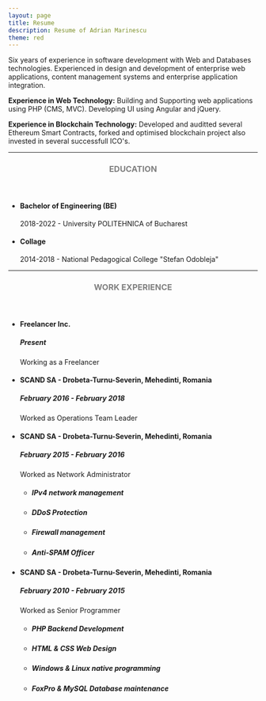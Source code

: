 ```yaml
---
layout: page
title: Resume
description: Resume of Adrian Marinescu
theme: red
---
```

Six years of experience in software development with Web and Databases technologies. Experienced in design and development of enterprise web applications, content management systems and enterprise application integration.

**Experience in Web Technology:**
Building and Supporting web applications using PHP (CMS, MVC). Developing UI using Angular and jQuery.

**Experience in Blockchain Technology:**
Developed and auditted several Ethereum Smart Contracts, forked and optimised blockchain project also invested in several successfull ICO's.

<hr/>
<section class="row">
	<header class="col-md-3">
		<h3 style="text-transform:uppercase;color:gray">Education</h3>
	</header>
	<div class="col-md-9">
		<ul>
			<li>
				<h4>Bachelor of Engineering (BE)</h4>
				<p>2018-2022 - University POLITEHNICA of Bucharest</p>
			</li>
			<li>
				<h4>Collage</h4>
				<p>2014-2018 - National Pedagogical College "Stefan Odobleja"</p>
			</li>
		</ul>
	</div>
</section>
<hr/>
<section class="row">
	<header class="col-md-3">
		<h3 style="text-transform:uppercase;color:gray">Work Experience</h3>
	</header>
	<div class="col-md-9">
		<ul>
			<li>
				<h4>Freelancer Inc.</h4>
				<h5>Present</h5>
				<p>Working as a Freelancer</p>
			</li>
			<li>
				<h4>SCAND SA - Drobeta-Turnu-Severin, Mehedinti, Romania</h4>
				<h5>February 2016 - February 2018</h5>
				<p>Worked as Operations Team Leader</p>
			</li>
			<li>
				<h4>SCAND SA - Drobeta-Turnu-Severin, Mehedinti, Romania</h4>
				<h5>February 2015 - February 2016</h5>
				<p>Worked as Network Administrator</p>
				<ul>
					<li><h5>IPv4 network management</h5></li>
					<li><h5>DDoS Protection</h5></li>
					<li><h5>Firewall management</h5></li>
					<li><h5>Anti-SPAM Officer</h5></li>					
				</ul>
			</li>
			<li>
				<h4>SCAND SA - Drobeta-Turnu-Severin, Mehedinti, Romania</h4>
				<h5>February 2010 - February 2015</h5>
				<p>Worked as Senior Programmer</p>
				<ul>
					<li><h5>PHP Backend Development</h5></li>
					<li><h5>HTML & CSS Web Design</h5></li>
					<li><h5>Windows & Linux native programming</h5></li>
					<li><h5>FoxPro & MySQL Database maintenance</h5></li>					
				</ul>
			</li>
		</ul>
	</div>
</section>
